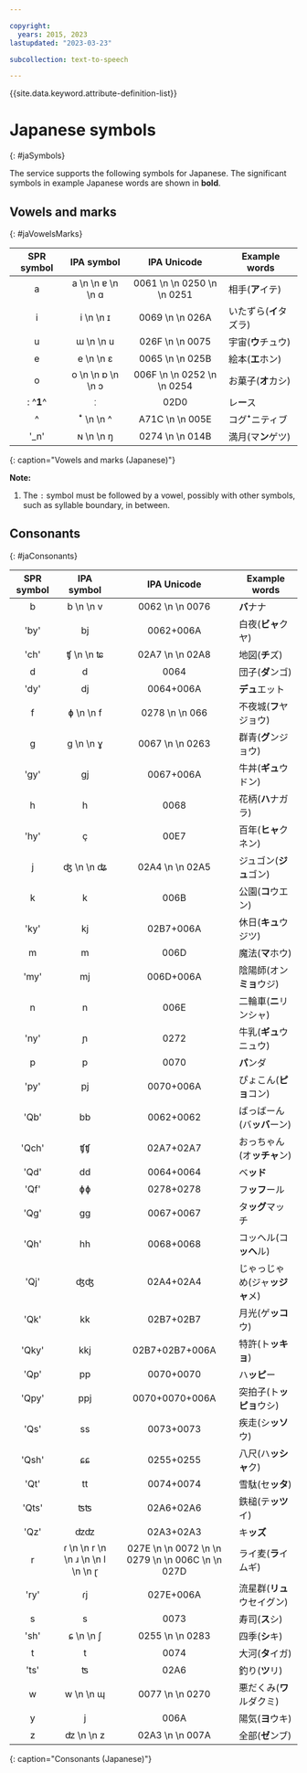 ```yaml
---

copyright:
  years: 2015, 2023
lastupdated: "2023-03-23"

subcollection: text-to-speech

---
```


{{site.data.keyword.attribute-definition-list}}

# Japanese symbols
{: #jaSymbols}

The service supports the following symbols for Japanese. The significant symbols in example Japanese words are shown in **bold**.

## Vowels and marks
{: #jaVowelsMarks}

| SPR symbol | IPA symbol | IPA Unicode | Example words |
|:----------:|:----------:|:-----------:|---------------|
| a | a  \n   \n &#592;  \n   \n &#593; | 0061  \n   \n 0250  \n   \n 0251 | &#30456;&#25163;(**&#12450;**&#12452;&#12486;) |
| i | i  \n   \n &#618; | 0069  \n   \n 026A | &#12356;&#12383;&#12378;&#12425;(**&#12452;**&#12479;&#12474;&#12521;) |
| u | &#623;  \n   \n u | 026F  \n   \n 0075 | &#23431;&#23449;(**&#12454;**&#12481;&#12517;&#12454;) |
| e | e  \n   \n &#603; | 0065  \n   \n 025B | &#32117;&#26412;(**&#12456;**&#12507;&#12531;) |
| o | o  \n   \n &#594;  \n   \n &#596; | 006F  \n   \n 0252  \n   \n 0254 | &#12362;&#33747;&#23376;(**&#12458;**&#12459;&#12471;) |
| : ^**1**^ | &#720; | 02D0 | &#12524;**&#12540;**&#12473; |
| ^ | &#42780;  \n   \n ^ | A71C  \n   \n 005E | &#12467;&#12464;**&#42780;**&#12491;&#12486;&#12451;&#12502; |
| '_n' | &#628;  \n   \n &#331; | 0274  \n   \n 014B | &#28288;&#26376;(&#12510;**&#12531;**&#12466;&#12484;) |
{: caption="Vowels and marks (Japanese)"}

**Note:**

1.  The `:` symbol must be followed by a vowel, possibly with other symbols, such as syllable boundary, in between.

## Consonants
{: #jaConsonants}

| SPR symbol | IPA symbol | IPA Unicode | Example words |
|:----------:|:----------:|:-----------:|---------------|
| b | b  \n   \n v | 0062  \n   \n 0076 | **&#12496;**&#12490;&#12490; |
| 'by' | bj | 0062+006A | &#30333;&#22812;(**&#12499;&#12515;**&#12463;&#12516;) |
| 'ch' | &#679;  \n   \n &#680; | 02A7  \n   \n 02A8 | &#22320;&#22259;(**&#12481;**&#12474;) |
| d | d | 0064 | &#22243;&#23376;(**&#12480;**&#12531;&#12468;) |
| 'dy' | dj | 0064+006A | **&#12487;&#12517;**&#12456;&#12483;&#12488; |
| f | &#632;  \n   \n f | 0278  \n   \n 066 | &#19981;&#22812;&#22478;(**&#12501;**&#12516;&#12472;&#12519;&#12454;) |
| g | &#609;  \n   \n &#611; | 0067  \n   \n 0263 | &#32676;&#38738;(**&#12464;**&#12531;&#12472;&#12519;&#12454;) |
| 'gy' | &#609;j | 0067+006A | &#29275;&#20028;(**&#12462;&#12517;**&#12454;&#12489;&#12531;) |
| h | h | 0068 | &#33457;&#26564;(**&#12495;**&#12490;&#12460;&#12521;) |
| 'hy' | &#231; | 00E7 | &#30334;&#24180;(**&#12498;&#12515;**&#12463;&#12493;&#12531;) |
| j | &#676;  \n   \n &#677; | 02A4  \n   \n 02A5 | &#12472;&#12517;&#12468;&#12531;(**&#12472;&#12517;**&#12468;&#12531;) |
| k | k | 006B | &#20844;&#22290;(**&#12467;**&#12454;&#12456;&#12531;) |
| 'ky' | kj | 02B7+006A | &#20241;&#26085;(**&#12461;&#12517;**&#12454;&#12472;&#12484;) |
| m | m | 006D | &#39764;&#27861;(**&#12510;**&#12507;&#12454;) |
| 'my' | mj | 006D+006A | &#38512;&#38525;&#24107;(&#12458;&#12531;**&#12511;&#12519;**&#12454;&#12472;) |
| n | n | 006E | &#20108;&#36650;&#36554;(**&#12491;**&#12522;&#12531;&#12471;&#12515;) |
| 'ny' | &#626; | 0272 | &#29275;&#20083;(**&#12462;&#12517;**&#12454;&#12491;&#12517;&#12454;) |
| p | p | 0070 | **&#12497;**&#12531;&#12480; |
| 'py' | pj | 0070+006A | &#12404;&#12423;&#12371;&#12435;(**&#12500;&#12519;**&#12467;&#12531;) |
| 'Qb' | bb | 0062+0062 | &#12400;&#12387;&#12400;&#12540;&#12435;(&#12496;**&#12483;&#12496;**&#12540;&#12531;) |
| 'Qch' | &#679;&#679; | 02A7+02A7 | &#12362;&#12387;&#12385;&#12419;&#12435;(&#12458;**&#12483;&#12481;&#12515;**&#12531;) |
| 'Qd' | dd | 0064+0064 | &#12505;**&#12483;&#12489;** |
| 'Qf' | &#632;&#632; | 0278+0278 | &#12501;**&#12483;&#12501;**&#12540;&#12523; |
| 'Qg' | &#609;&#609; | 0067+0067 | &#12479;**&#12483;&#12464;**&#12510;&#12483;&#12481; |
| 'Qh' | hh | 0068+0068 | &#12467;&#12483;&#12504;&#12523;(&#12467;**&#12483;&#12504;**&#12523;) |
| 'Qj' | &#676;&#676; | 02A4+02A4 | &#12376;&#12419;&#12387;&#12376;&#12419;&#12417;(&#12472;&#12515;**&#12483;&#12472;&#12515;**&#12513;) |
| 'Qk' | kk | 02B7+02B7 | &#26376;&#20809;(&#12466;**&#12483;&#12467;**&#12454;) |
| 'Qky' | kkj | 02B7+02B7+006A | &#29305;&#35377;(&#12488;**&#12483;&#12461;&#12519;**) |
| 'Qp' | pp | 0070+0070 | &#12495;**&#12483;&#12500;**&#12540; |
| 'Qpy' | ppj | 0070+0070+006A | &#31361;&#25293;&#23376;(&#12488;**&#12483;&#12500;&#12519;**&#12454;&#12471;) |
| 'Qs' | ss | 0073+0073 | &#30142;&#36208;(&#12471;**&#12483;&#12477;**&#12454;) |
| 'Qsh' | &#597;&#597; | 0255+0255 | &#20843;&#23610;(&#12495;**&#12483;&#12471;&#12515;**&#12463;) |
| 'Qt' | tt | 0074+0074 | &#38634;&#39364;(&#12475;**&#12483;&#12479;**) |
| 'Qts' | &#678;&#678; | 02A6+02A6 | &#37444;&#27084;(&#12486;**&#12483;&#12484;**&#12452;) |
| 'Qz' | &#675;&#675; | 02A3+02A3 | &#12461;**&#12483;&#12474;** |
| r | &#638;  \n   \n r  \n   \n &#633;  \n   \n l  \n   \n &#637; | 027E  \n   \n 0072  \n   \n 0279  \n   \n 006C  \n   \n 027D | &#12521;&#12452;&#40614;(**&#12521;**&#12452;&#12512;&#12462;) |
| 'ry' | &#638;j | 027E+006A | &#27969;&#26143;&#32676;(**&#12522;&#12517;**&#12454;&#12475;&#12452;&#12464;&#12531;) |
| s | s | 0073 | &#23551;&#21496;(**&#12473;**&#12471;) |
| 'sh' | &#597;  \n   \n &#643; | 0255  \n   \n 0283 | &#22235;&#23395;(**&#12471;**&#12461;) |
| t | t | 0074 | &#22823;&#27827;(**&#12479;**&#12452;&#12460;) |
| 'ts' | &#678; | 02A6 | &#37347;&#12426;(**&#12484;**&#12522;) |
| w | w  \n   \n &#624; | 0077  \n   \n 0270 | &#24746;&#12384;&#12367;&#12415;(**&#12527;**&#12523;&#12480;&#12463;&#12511;) |
| y | j | 006A | &#38525;&#27671;(**&#12520;**&#12454;&#12461;) |
| z | &#675;  \n   \n z | 02A3  \n   \n 007A | &#20840;&#37096;(**&#12476;**&#12531;&#12502;) |
{: caption="Consonants (Japanese)"}
